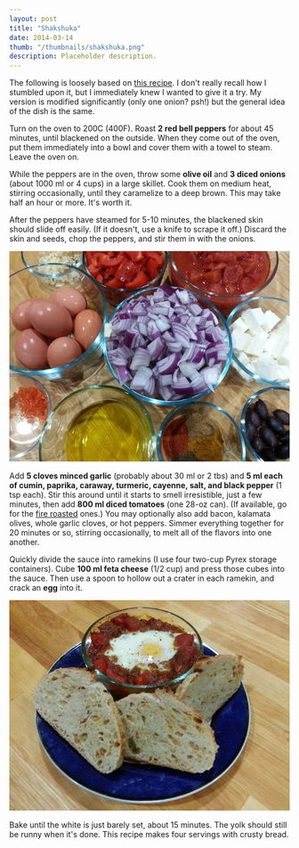 ```yaml
---
layout: post
title: "Shakshuka"
date: 2014-03-14
thumb: "/thumbnails/shakshuka.png"
description: Placeholder description.
---
```


The following is loosely based on [this recipe](http://www.davidlebovitz.com/2013/02/shakshuka-recipe-eggs). I don't really recall how I stumbled upon it, but I immediately knew I wanted to give it a try. My version is modified significantly (only one onion? psh!) but the general idea of the dish is the same.

Turn on the oven to 200C (400F). Roast **2 red bell peppers** for about 45 minutes, until blackened on the outside. When they come out of the oven, put them immediately into a bowl and cover them with a towel to steam. Leave the oven on.

While the peppers are in the oven, throw some **olive oil** and **3 diced onions** (about 1000 ml or 4 cups) in a large skillet. Cook them on medium heat, stirring occasionally, until they caramelize to a deep brown. This may take half an hour or more. It's worth it.

After the peppers have steamed for 5-10 minutes, the blackened skin should slide off easily. (If it doesn't, use a knife to scrape it off.) Discard the skin and seeds, chop the peppers, and stir them in with the onions.

![](/assets/images/shakshuka/ingredients.jpg)

Add **5 cloves minced garlic** (probably about 30 ml or 2 tbs) and **5 ml each of cumin, paprika, caraway, turmeric, cayenne, salt, and black pepper** (1 tsp each). Stir this around until it starts to smell irresistible, just a few minutes, then add **800 ml diced tomatoes** (one 28-oz can). (If available, go for the [fire roasted](https://www.muirglen.com/) ones.) You may optionally also add bacon, kalamata olives, whole garlic cloves, or hot peppers. Simmer everything together for 20 minutes or so, stirring occasionally, to melt all of the flavors into one another.

Quickly divide the sauce into ramekins (I use four two-cup Pyrex storage containers). Cube **100 ml feta cheese** (1/2 cup) and press those cubes into the sauce. Then use a spoon to hollow out a crater in each ramekin, and crack an **egg** into it.

![](/assets/images/shakshuka/finished.jpg)

Bake until the white is just barely set, about 15 minutes. The yolk should still be runny when it's done. This recipe makes four servings with crusty bread.
